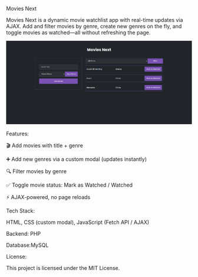 Movies Next

Movies Next is a dynamic movie watchlist app with real-time updates via AJAX. Add and filter movies by genre, create new genres on the fly, and toggle movies as watched—all without refreshing the page.

![Movies Next Dashboard](screenshots/dashboard.png)

Features:

🎬 Add movies with title + genre

➕ Add new genres via a custom modal (updates instantly)

🔍 Filter movies by genre

✅ Toggle movie status: Mark as Watched / Watched

⚡ AJAX-powered, no page reloads

Tech Stack:

HTML, CSS (custom modal), JavaScript (Fetch API / AJAX)

Backend: PHP

Database:MySQL

License:

This project is licensed under the MIT License.

